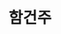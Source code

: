 ---
name: kjham.ham
title: 함건주
image: /files/authors/kjham.ham.jpg
cover: /files/covers/proms_profile_cover.jpg
---